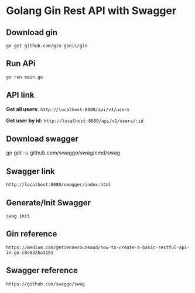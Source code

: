 # Golang Gin Rest API with Swagger
 ## Download gin 
 `go get github.com/gin-gonic/gin`
 ## Run APi
 `go run main.go`
 ## API link
 **Get all users:** `http://localhost:8080/api/v1/users`
 
**Get user by id:** `http://localhost:8080/api/v1/users/:id`
 ## Download swagger
 go get -u github.com/swaggo/swag/cmd/swag
 ## Swagger link
 `http://localhost:8080/swagger/index.html`
 ## Generate/Init Swagger
 `swag init`
 ## Gin reference
 `https://medium.com/@etiennerouzeaud/how-to-create-a-basic-restful-api-in-go-c8e032ba3181`
 ## Swagger reference
`https://github.com/swaggo/swag`